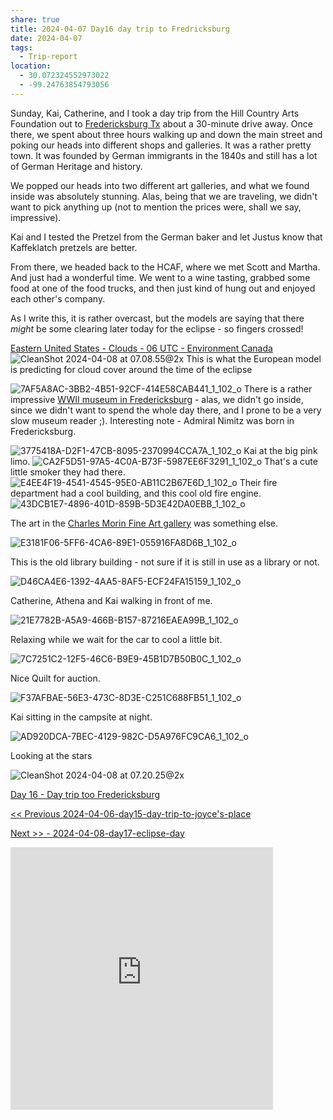 ```yaml
---
share: true
title: 2024-04-07 Day16 day trip to Fredricksburg
date: 2024-04-07
tags:
  - Trip-report
location:
  - 30.072324552973022
  - -99.24763854793056
---
```

Sunday, Kai, Catherine, and I took a day trip from the Hill Country Arts Foundation out to [Fredericksburg Tx](https://www.fbgtx.org) about a 30-minute drive away.   Once there, we spent about three hours walking up and down the main street and poking our heads into different shops and galleries.   It was a rather pretty town.  It was founded by German immigrants in the 1840s and still has a lot of German Heritage and history.   

We popped our heads into two different art galleries, and what we found inside was absolutely stunning.  Alas, being that we are traveling, we didn't want to pick anything up (not to mention the prices were, shall we say, impressive).  

Kai and I tested the Pretzel from the German baker and let Justus know that Kaffeklatch pretzels are better.

From there, we headed back to the HCAF, where we met Scott and Martha.   And just had a wonderful time.  We went to a wine tasting, grabbed some food at one of the food trucks, and then just kind of hung out and enjoyed each other's company.

As I write this, it is rather overcast, but the models are saying that there _might_ be some clearing later today for the eclipse - so fingers crossed!


[Eastern United States - Clouds - 06 UTC - Environment Canada](https://weather.gc.ca/astro/clds_vis_animation_e.html?id=se&utc=06) 
![CleanShot 2024-04-08 at 07.08.55@2x](../../attachments/CleanShot%202024-04-08%20at%2007.08.55@2x.png)
This is what the European model is predicting for cloud cover around the time of the eclipse


![7AF5A8AC-3BB2-4B51-92CF-414E58CAB441_1_102_o](../../attachments/7AF5A8AC-3BB2-4B51-92CF-414E58CAB441_1_102_o.jpeg)
There is a rather impressive [WWII museum in Fredericksburg](https://www.pacificwarmuseum.org/) - alas, we didn't go inside, since we didn't want to spend the whole day there, and I prone to be a very slow museum reader ;).  Interesting note - Admiral Nimitz was born in Fredericksburg.


![3775418A-D2F1-47CB-8095-2370994CCA7A_1_102_o](../../attachments/3775418A-D2F1-47CB-8095-2370994CCA7A_1_102_o.jpeg)
Kai at the big pink limo.
![CA2F5D51-97A5-4C0A-B73F-5987EE6F3291_1_102_o](../../attachments/CA2F5D51-97A5-4C0A-B73F-5987EE6F3291_1_102_o.jpeg)
That's a cute little smoker they had there.
![E4EE4F19-4541-4545-95E0-AB11C2B67E6D_1_102_o](../../attachments/E4EE4F19-4541-4545-95E0-AB11C2B67E6D_1_102_o.jpeg)
Their fire department had a cool building, and this cool old fire engine.
![43DCB1E7-4896-401D-859B-5D3E42DA0EBB_1_102_o](../../attachments/43DCB1E7-4896-401D-859B-5D3E42DA0EBB_1_102_o.jpeg)

The art in the [Charles Morin Fine Art gallery](https://www.visitfredericksburgtx.com/listing/charles-morin-fine-art/3088/) was something else. 

![E3181F06-5FF6-4CA6-89E1-055916FA8D6B_1_102_o](../../attachments/E3181F06-5FF6-4CA6-89E1-055916FA8D6B_1_102_o.jpeg)

This is the old library building - not sure if it is still in use as a library or not.

![D46CA4E6-1392-4AA5-8AF5-ECF24FA15159_1_102_o](../../attachments/D46CA4E6-1392-4AA5-8AF5-ECF24FA15159_1_102_o.jpeg)

Catherine, Athena and Kai walking in front of me.

![21E7782B-A5A9-466B-B157-87216EAEA99B_1_102_o](../../attachments/21E7782B-A5A9-466B-B157-87216EAEA99B_1_102_o.jpeg)

Relaxing while we wait for the car to cool a little bit.

![7C7251C2-12F5-46C6-B9E9-45B1D7B50B0C_1_102_o](../../attachments/7C7251C2-12F5-46C6-B9E9-45B1D7B50B0C_1_102_o.jpeg)

Nice Quilt for auction.

![F37AFBAE-56E3-473C-8D3E-C251C688FB51_1_102_o](../../attachments/F37AFBAE-56E3-473C-8D3E-C251C688FB51_1_102_o.jpeg)

Kai sitting in the campsite at night.

![AD920DCA-7BEC-4129-982C-D5A976FC9CA6_1_102_o](../../attachments/AD920DCA-7BEC-4129-982C-D5A976FC9CA6_1_102_o.jpeg)

Looking at the stars

![CleanShot 2024-04-08 at 07.20.25@2x](../../attachments/CleanShot%202024-04-08%20at%2007.20.25@2x.png)

[Day 16 - Day trip too Fredericksburg](https://www.gaiagps.com/public/wO7fg2WjjR8lDurpKoFaGd3x/)

[<< Previous 2024-04-06-day15-day-trip-to-joyce's-place](./2024-04-06-day15-day-trip-to-joyce's-place.md) 

[Next >> - 2024-04-08-day17-eclipse-day](./2024-04-08-day17-eclipse-day.md)


<iframe src="https://www.gaiagps.com/public/wO7fg2WjjR8lDurpKoFaGd3x/?embed=True" style="border:none; overflow-y: hidden; background-color:white; min-width: 320px; max-width:420px; width:100%; height: 420px;" seamless />

